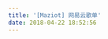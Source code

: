 ```yaml
---
title: '[Maziot] 网易云歌单'
date: 2018-04-22 18:52:56
---
```


<link rel="stylesheet" href="https://cdn.jsdelivr.net/npm/aplayer@1.7/dist/APlayer.min.css">
<script src="https://cdn.jsdelivr.net/npm/aplayer@1.7/dist/APlayer.min.js"></script>
<div class="aplayer"
    data-id="821903731"
    data-server="netease"
    data-type="playlist">
</div>
<script src="https://cdn.jsdelivr.net/npm/meting@1.1/dist/Meting.min.js"></script>
